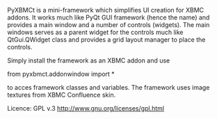 PyXBMCt is a mini-framework which simplifies UI creation for XBMC addons. It works much like PyQt GUI framework (hence the name) and provides a main window and a number of controls (widgets). The main windows serves as a parent widget for the controls much like QtGui.QWidget class and provides a grid layout manager to place the controls.

Simply install the framework as an XBMC addon and use

from pyxbmct.addonwindow import *

to acces framework classes and variables.
The framework uses image textures from XBMC Confluence skin.

Licence: GPL v.3 http://www.gnu.org/licenses/gpl.html
